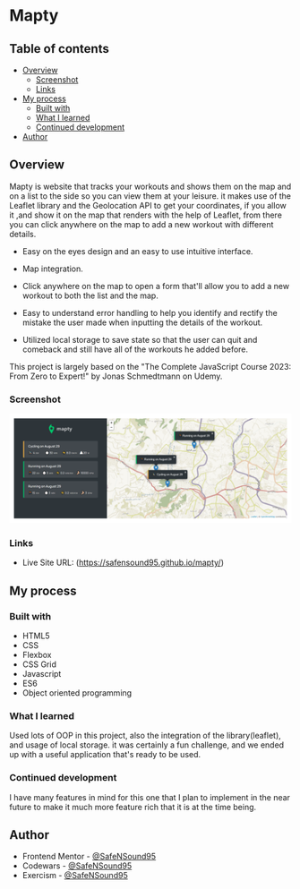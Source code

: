 # Mapty

## Table of contents

- [Overview](#overview)
  - [Screenshot](#screenshot)
  - [Links](#links)
- [My process](#my-process)
  - [Built with](#built-with)
  - [What I learned](#what-i-learned)
  - [Continued development](#continued-development)
- [Author](#author)

## Overview

Mapty is website that tracks your workouts and shows them on the map and on a list to the side so you can view them at your leisure.
it makes use of the Leaflet library and the Geolocation API to get your coordinates, if you allow it ,and show it on the map that renders with the help of Leaflet, from there you can click anywhere on the map to add a new workout with different details.

- Easy on the eyes design and an easy to use intuitive interface.

- Map integration.

- Click anywhere on the map to open a form that'll allow you to add a new workout to both the list and the map.

- Easy to understand error handling to help you identify and rectify the mistake the user made when inputting the details of the workout.

- Utilized local storage to save state so that the user can quit and comeback and still have all of the workouts he added before.

This project is largely based on the "The Complete JavaScript Course 2023: From Zero to Expert!" by Jonas Schmedtmann on Udemy.

### Screenshot

![](mapty.png)

### Links

- Live Site URL: (https://safensound95.github.io/mapty/)

## My process

### Built with

- HTML5
- CSS
- Flexbox
- CSS Grid
- Javascript
- ES6
- Object oriented programming

### What I learned

Used lots of OOP in this project, also the integration of the library(leaflet), and usage of local storage.
it was certainly a fun challenge, and we ended up with a useful application that's ready to be used.

### Continued development

I have many features in mind for this one that I plan to implement in the near future to make it much more feature rich that it is at the time being.

## Author

- Frontend Mentor - [@SafeNSound95](https://www.frontendmentor.io/profile/SafeNSound95)
- Codewars - [@SafeNSound95](https://www.codewars.com/users/SafeNSound95)
- Exercism - [@SafeNSound95](https://exercism.org/profiles/SafeNSound95)

